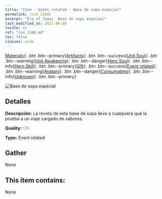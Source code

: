```yaml
---
title: "Item - Event related - Base de sopa especial"
permalink: /con_1160/
excerpt: "Era of Chaos  Base de sopa especial"
last_modified_at: 2021-06-08
locale: es
ref: "con_1160.md"
toc: false
classes: wide
---
```

 [Materials](/ItemsES/){: .btn .btn--primary}[Artifacts](/ItemsES/Artifacts/){: .btn .btn--success}[Unit Soul](/ItemsES/UnitSoul/){: .btn .btn--warning}[Unit Awakening](/ItemsES/UnitAwakening/){: .btn .btn--danger}[Hero Soul](/ItemsES/HeroSoul/){: .btn .btn--info}[Hero Skill](/ItemsES/HeroSkill/){: .btn .btn--primary}[Gift](/ItemsES/Gift/){: .btn .btn--success}[Event related](/ItemsES/Events/){: .btn .btn--warning}[Avatars](/ItemsES/Avatars/){: .btn .btn--danger}[Consumables](/ItemsES/Consumables/){: .btn .btn--info}[Unknown](/ItemsES/Unknown/){: .btn .btn--primary}

 ![Base de sopa especial](/images/t/i_8150003.png)

## Detalles
 **Descripción:** La receta de esta base de sopa lleva a cualquiera que la prueba a un viaje cargado de sabores.

 **Quality:** <span style="color: #DA70D6">OK</span>

 **Type:** Event related

## Gather

  None

## This item contains:

  None

